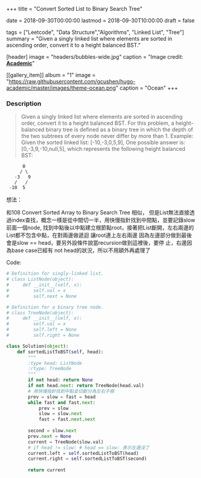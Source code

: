 +++
title = "Convert Sorted List to Binary Search Tree"

date = 2018-09-30T00:00:00
lastmod = 2018-09-30T10:00:00
draft = false

tags = ["Leetcode", "Data Structure","Algorithms", "Linked List", "Tree"]
summary = "Given a singly linked list where elements are sorted in ascending order, convert it to a height balanced BST."

[header]
image = "headers/bubbles-wide.jpg"
caption = "Image credit: [**Academic**](https://github.com/gcushen/hugo-academic/)"

[[gallery_item]]
album = "1"
image = "https://raw.githubusercontent.com/gcushen/hugo-academic/master/images/theme-ocean.png"
caption = "Ocean"
+++

### Description

> Given a singly linked list where elements are sorted in ascending order, convert it to a height balanced BST.
For this problem, a height-balanced binary tree is defined as a binary tree in which the depth of the two subtrees of every node never differ by more than 1.
Example:
Given the sorted linked list: [-10,-3,0,5,9],
One possible answer is: [0,-3,9,-10,null,5], which represents the following height balanced BST:

```
      0
     / \
   -3   9
   /   /
 -10  5
```

 

想法：

和108 Convert Sorted Array to Binary Search Tree 相似，
但是List無法直接透過index查找，概念一樣是從中間切一半，用快慢指針找到中間點，並要記錄slow前面一個node, 找到中點後以中點建立根節點root，接著把List斷開，左右兩邊的List都不包含中點，在對兩邊做遞迴
讓root連上左右兩邊
因為左邊部分做到最後會是slow == head，要另外設條件說當recursion做到這裡後，要停
止，右邊因為base case已經有 not head的狀況，所以不用額外再處理了


Code:

```python
# Definition for singly-linked list.
# class ListNode(object):
#     def __init__(self, x):
#         self.val = x
#         self.next = None

# Definition for a binary tree node.
# class TreeNode(object):
#     def __init__(self, x):
#         self.val = x
#         self.left = None
#         self.right = None

class Solution(object):
    def sortedListToBST(self, head):
        """
        :type head: ListNode
        :rtype: TreeNode
        """
        if not head: return None
        if not head.next: return TreeNode(head.val)
        # 用快慢指針找到中點並切斷分為左右子樹
        prev = slow = fast = head
        while fast and fast.next:
            prev = slow
            slow = slow.next
            fast = fast.next.next
            
        second = slow.next
        prev.next = None
        current = TreeNode(slow.val)
        # if head != slow: # head == slow: 表示左邊沒了
        current.left = self.sortedListToBST(head)
        current.right = self.sortedListToBST(second)
        
        return current

```